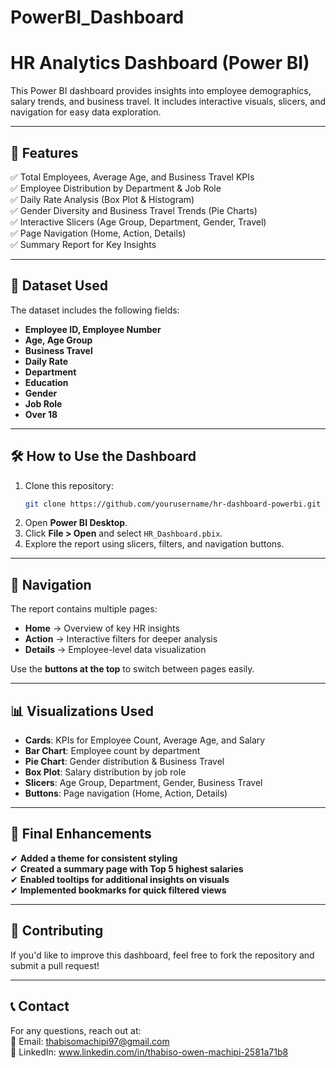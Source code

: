 # PowerBI_Dashboard

# HR Analytics Dashboard (Power BI)

This Power BI dashboard provides insights into employee demographics, salary trends, and business travel. It includes interactive visuals, slicers, and navigation for easy data exploration.

---

## 📌 Features
✅ Total Employees, Average Age, and Business Travel KPIs  
✅ Employee Distribution by Department & Job Role  
✅ Daily Rate Analysis (Box Plot & Histogram)  
✅ Gender Diversity and Business Travel Trends (Pie Charts)  
✅ Interactive Slicers (Age Group, Department, Gender, Travel)  
✅ Page Navigation (Home, Action, Details)  
✅ Summary Report for Key Insights  

---

## 📂 Dataset Used
The dataset includes the following fields:
- **Employee ID, Employee Number**
- **Age, Age Group**
- **Business Travel**
- **Daily Rate**
- **Department**
- **Education**
- **Gender**
- **Job Role**
- **Over 18**

---

## 🛠 How to Use the Dashboard
1. Clone this repository:
   ```bash
   git clone https://github.com/yourusername/hr-dashboard-powerbi.git
   ```
2. Open **Power BI Desktop**.
3. Click **File > Open** and select `HR_Dashboard.pbix`.
4. Explore the report using slicers, filters, and navigation buttons.

---

## 🎯 Navigation
The report contains multiple pages:
- **Home** → Overview of key HR insights  
- **Action** → Interactive filters for deeper analysis  
- **Details** → Employee-level data visualization  

Use the **buttons at the top** to switch between pages easily.

---

## 📊 Visualizations Used
- **Cards**: KPIs for Employee Count, Average Age, and Salary  
- **Bar Chart**: Employee count by department  
- **Pie Chart**: Gender distribution & Business Travel  
- **Box Plot**: Salary distribution by job role  
- **Slicers**: Age Group, Department, Gender, Business Travel  
- **Buttons**: Page navigation (Home, Action, Details)  

---

## 🚀 Final Enhancements
✔ **Added a theme for consistent styling**  
✔ **Created a summary page with Top 5 highest salaries**  
✔ **Enabled tooltips for additional insights on visuals**  
✔ **Implemented bookmarks for quick filtered views**  

---

## 🤝 Contributing
If you'd like to improve this dashboard, feel free to fork the repository and submit a pull request!

---

## 📞 Contact
For any questions, reach out at:  
📧 Email: thabisomachipi97@gmail.com  
🔗 LinkedIn: www.linkedin.com/in/thabiso-owen-machipi-2581a71b8


